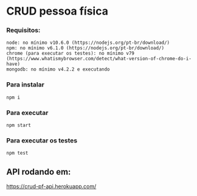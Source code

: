 # CRUD pessoa física

### Requisitos:
```
node: no mínimo v10.6.0 (https://nodejs.org/pt-br/download/)
npm: no mínimo v6.1.0 (https://nodejs.org/pt-br/download/)
chrome (para executar os testes): no mínimo v79 (https://www.whatismybrowser.com/detect/what-version-of-chrome-do-i-have)
mongodb: no mínimo v4.2.2 e executando
```

### Para instalar
```
npm i
```

### Para executar
```
npm start
```

### Para executar os testes
```
npm test
```

## API rodando em:
https://crud-pf-api.herokuapp.com/
